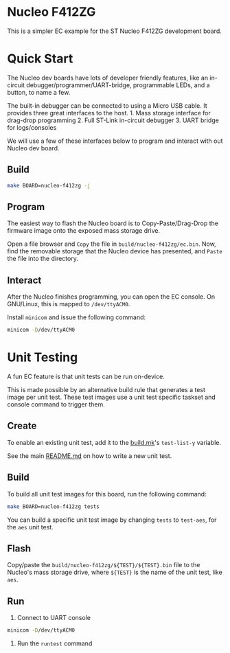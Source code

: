 # Nucleo F412ZG

This is a simpler EC example for the ST Nucleo F412ZG development board.

# Quick Start

The Nucleo dev boards have lots of developer friendly features, like an
in-circuit debugger/programmer/UART-bridge, programmable LEDs, and a button, to
name a few.

The built-in debugger can be connected to using a Micro USB cable. It provides
three great interfaces to the host. 1. Mass storage interface for drag-drop
programming 2. Full ST-Link in-circuit debugger 3. UART bridge for logs/consoles

We will use a few of these interfaces below to program and interact with out
Nucleo dev board.

## Build

```bash
make BOARD=nucleo-f412zg -j
```

## Program

The easiest way to flash the Nucleo board is to Copy-Paste/Drag-Drop the
firmware image onto the exposed mass storage drive.

Open a file browser and `Copy` the file in `build/nucleo-f412zg/ec.bin`. Now,
find the removable storage that the Nucleo device has presented, and `Paste` the
file into the directory.

## Interact

After the Nucleo finishes programming, you can open the EC console. On
GNU/Linux, this is mapped to `/dev/ttyACM0`.

Install `minicom` and issue the following command:

```bash
minicom -D/dev/ttyACM0
```

# Unit Testing

A fun EC feature is that unit tests can be run on-device.

This is made possible by an alternative build rule that generates a test image
per unit test. These test images use a unit test specific taskset and console
command to trigger them.

## Create

To enable an existing unit test, add it to the [build.mk](build.mk)'s
`test-list-y` variable.

See the main [README.md](/README.md) on how to write a new unit test.

## Build

To build all unit test images for this board, run the following command:

```bash
make BOARD=nucleo-f412zg tests
```

You can build a specific unit test image by changing `tests` to `test-aes`, for
the `aes` unit test.

## Flash

Copy/paste the `build/nucleo-f412zg/${TEST}/${TEST}.bin` file to the Nucleo's
mass storage drive, where `${TEST}` is the name of the unit test, like `aes`.

## Run

1.  Connect to UART console

```bash
minicom -D/dev/ttyACM0
```

1.  Run the `runtest` command
